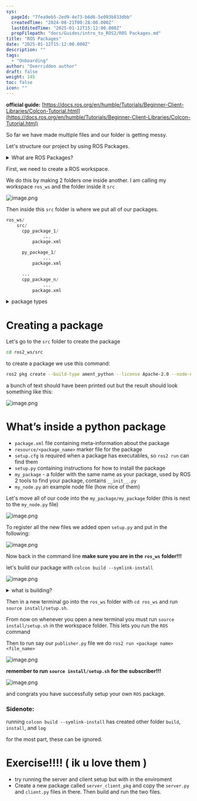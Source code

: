 ```yaml
---
sys:
  pageId: "7fea9eb5-2ed9-4e73-b6d6-5e093b833dbb"
  createdTime: "2024-08-21T00:28:00.000Z"
  lastEditedTime: "2025-01-12T15:12:00.000Z"
  propFilepath: "docs/Guides/intro_to_ROS2/ROS Packages.md"
title: "ROS Packages"
date: "2025-01-12T15:12:00.000Z"
description: ""
tags:
  - "Onboarding"
author: "Overridden author"
draft: false
weight: 145
toc: false
icon: ""
---
```


**official guide:** [https://docs.ros.org/en/humble/Tutorials/Beginner-Client-Libraries/Colcon-Tutorial.html](https://docs.ros.org/en/humble/Tutorials/Beginner-Client-Libraries/Colcon-Tutorial.html)

So far we have made multiple files and our folder is getting messy.

Let's structure our project by using ROS Packages.

<details>

<summary>What are ROS Packages?</summary>

ROS Packages are, as the name implies, packages of code that are highly sharable between ROS developers.

They consist of a folder, `package.xml` file, and source code

```python
      cpp_package_1/
		      ... imagine much code files here ..
          package.xml
```

</details>

First, we need to create a ROS workspace.

We do this by making 2 folders one inside another. I am calling my workspace `ros_ws` and the folder inside it `src`

![image.png](https://prod-files-secure.s3.us-west-2.amazonaws.com/d518164a-d88e-44d1-a4ee-3adb3bd8bce0/70706947-fd18-4537-a67b-e12946812d31/image.png?X-Amz-Algorithm=AWS4-HMAC-SHA256&X-Amz-Content-Sha256=UNSIGNED-PAYLOAD&X-Amz-Credential=ASIAZI2LB466W2OSPA7M%2F20250518%2Fus-west-2%2Fs3%2Faws4_request&X-Amz-Date=20250518T160851Z&X-Amz-Expires=3600&X-Amz-Security-Token=IQoJb3JpZ2luX2VjELz%2F%2F%2F%2F%2F%2F%2F%2F%2F%2FwEaCXVzLXdlc3QtMiJHMEUCIQC%2BdFkonXh1EkoVJpaUCktuhontZDz0LhqHPQFtxXxJ9QIgDuFN4ZCWEE2yWnm%2Bn8yxIQcXAluTQ8kEWb6RlExuuKwq%2FwMIdRAAGgw2Mzc0MjMxODM4MDUiDPzyhe%2BOJz9xgEqjGCrcAxoGPmvrUkv%2B3osBx4fn4O6CbPssgHPJ2YGsEclaAdyEKyhRM6MPdwaSnQqFbYM%2FGXMEUIVgjz0hXo8z1tizMbv1k5Rd%2B2%2BWrsRB6Jr0AATWDarJGf2fGhNCWzyb0hVtSqvXWBekoPoTT%2FDY6g5CH5nxOZB1CB9xPGxeYjIZs5rv8ZgcxPCHFCT9xsn6BrK%2BSQXuMO0ZPqYLL%2FczUNwrtLKb3uSzrUa81Mgsp1B6WyihcwAWiUIPrVE2wHYVf6VVxaCsAXLgf4IyPbE1C15vx4t5Cf4U3lqalUwV5XI2Nxzn4AccqSkKEKJVhhlVdRePmJPDwBea3Udi2enMSW6KuvRL%2FG0LY%2BfEipnOavimmH%2BLGf9hvH5CGFLWuoSMhf6pMxI7peUOOVlWSDBf5TlzFNVgAxU4mhbBu4ZtkWLwQytOE0PRePkYDTq35r7mkWGWKxHB7FmzCmSni%2BiXRj2vcpP0ggkjpgbssBd2FJbgpbDrXQxyHdx2B85tECbswNssVznJ2j6kgvI6Wm4c9bLUtOkNoUIkPrzt%2BmH59Zp1kltrmqUpdHOLVmdF7Xpqcc5Whd7V8yf9%2B0BGdzSrjC3mbN14BaSqPYssJ63q2wXT3NAFeHG3jX7tPffRkOi3MIibp8EGOqUBbzusW2pP9BP9U7%2BENkmn1Xnr2gGljZLIjgSM2JFdeWZf3BYeFSh9FDVb7HB1lfZamxj%2BwYyUA5sBKzZr42roYNVXt%2FyzEf6T0Bk38Wv5qiXXNi6iRc1WotJucev83PP23T8goYwdjcJC8%2BZZ7%2BH3fOdMJk91YKOTRHcHraOk7acdVcTQL8qG5N2C9CqrbEiAODVbVldhb1FE4oma%2BQH%2BiE9y3LBf&X-Amz-Signature=badab73c44e2b49432abf3cb853563dd57cc543183b619bd492a6481053e4efb&X-Amz-SignedHeaders=host&x-id=GetObject)

Then inside this `src` folder is where we put all of our packages.

```python
ros_ws/
    src/
      cpp_package_1/
		      ...
          package.xml

      py_package_1/
		      ...
          package.xml

      ...
      cpp_package_n/
		      ...
          package.xml

```

<details>

<summary>package types</summary>

packages can be either `C++` or python.

the intern file structure is different for each but for this guide we will stick to creating python packages

</details>

# Creating a package

Let's go to the `src` folder to create the package

```bash
cd ros2_ws/src
```

to create a package we use this command:

```bash
ros2 pkg create --build-type ament_python --license Apache-2.0 --node-name my_node my_package
```

a bunch of text should have been printed out but the result should look something like this:

![image.png](https://prod-files-secure.s3.us-west-2.amazonaws.com/d518164a-d88e-44d1-a4ee-3adb3bd8bce0/e6cf1e3f-8512-4a3e-b131-079f800bf3e8/image.png?X-Amz-Algorithm=AWS4-HMAC-SHA256&X-Amz-Content-Sha256=UNSIGNED-PAYLOAD&X-Amz-Credential=ASIAZI2LB466W2OSPA7M%2F20250518%2Fus-west-2%2Fs3%2Faws4_request&X-Amz-Date=20250518T160851Z&X-Amz-Expires=3600&X-Amz-Security-Token=IQoJb3JpZ2luX2VjELz%2F%2F%2F%2F%2F%2F%2F%2F%2F%2FwEaCXVzLXdlc3QtMiJHMEUCIQC%2BdFkonXh1EkoVJpaUCktuhontZDz0LhqHPQFtxXxJ9QIgDuFN4ZCWEE2yWnm%2Bn8yxIQcXAluTQ8kEWb6RlExuuKwq%2FwMIdRAAGgw2Mzc0MjMxODM4MDUiDPzyhe%2BOJz9xgEqjGCrcAxoGPmvrUkv%2B3osBx4fn4O6CbPssgHPJ2YGsEclaAdyEKyhRM6MPdwaSnQqFbYM%2FGXMEUIVgjz0hXo8z1tizMbv1k5Rd%2B2%2BWrsRB6Jr0AATWDarJGf2fGhNCWzyb0hVtSqvXWBekoPoTT%2FDY6g5CH5nxOZB1CB9xPGxeYjIZs5rv8ZgcxPCHFCT9xsn6BrK%2BSQXuMO0ZPqYLL%2FczUNwrtLKb3uSzrUa81Mgsp1B6WyihcwAWiUIPrVE2wHYVf6VVxaCsAXLgf4IyPbE1C15vx4t5Cf4U3lqalUwV5XI2Nxzn4AccqSkKEKJVhhlVdRePmJPDwBea3Udi2enMSW6KuvRL%2FG0LY%2BfEipnOavimmH%2BLGf9hvH5CGFLWuoSMhf6pMxI7peUOOVlWSDBf5TlzFNVgAxU4mhbBu4ZtkWLwQytOE0PRePkYDTq35r7mkWGWKxHB7FmzCmSni%2BiXRj2vcpP0ggkjpgbssBd2FJbgpbDrXQxyHdx2B85tECbswNssVznJ2j6kgvI6Wm4c9bLUtOkNoUIkPrzt%2BmH59Zp1kltrmqUpdHOLVmdF7Xpqcc5Whd7V8yf9%2B0BGdzSrjC3mbN14BaSqPYssJ63q2wXT3NAFeHG3jX7tPffRkOi3MIibp8EGOqUBbzusW2pP9BP9U7%2BENkmn1Xnr2gGljZLIjgSM2JFdeWZf3BYeFSh9FDVb7HB1lfZamxj%2BwYyUA5sBKzZr42roYNVXt%2FyzEf6T0Bk38Wv5qiXXNi6iRc1WotJucev83PP23T8goYwdjcJC8%2BZZ7%2BH3fOdMJk91YKOTRHcHraOk7acdVcTQL8qG5N2C9CqrbEiAODVbVldhb1FE4oma%2BQH%2BiE9y3LBf&X-Amz-Signature=348cb1828dd1d07d95ac6f4c09da1abc52f29177b144b1247c719e34ee42b1ca&X-Amz-SignedHeaders=host&x-id=GetObject)

# What’s inside a python package

- `package.xml` file containing meta-information about the package
- `resource/<package_name>` marker file for the package
- `setup.cfg` is required when a package has executables, so `ros2 run` can find them
- `setup.py` containing instructions for how to install the package
- `my_package` - a folder with the same name as your package, used by ROS 2 tools to find your package, contains `__init__.py`
- `my_node.py` an example node file (how nice of them)

Let's move all of our code into the `my_package/my_package` folder (this is next to the `my_node.py` file)

![image.png](https://prod-files-secure.s3.us-west-2.amazonaws.com/d518164a-d88e-44d1-a4ee-3adb3bd8bce0/9ce58f11-0da9-4d3e-b86d-506a9685d378/image.png?X-Amz-Algorithm=AWS4-HMAC-SHA256&X-Amz-Content-Sha256=UNSIGNED-PAYLOAD&X-Amz-Credential=ASIAZI2LB466W2OSPA7M%2F20250518%2Fus-west-2%2Fs3%2Faws4_request&X-Amz-Date=20250518T160851Z&X-Amz-Expires=3600&X-Amz-Security-Token=IQoJb3JpZ2luX2VjELz%2F%2F%2F%2F%2F%2F%2F%2F%2F%2FwEaCXVzLXdlc3QtMiJHMEUCIQC%2BdFkonXh1EkoVJpaUCktuhontZDz0LhqHPQFtxXxJ9QIgDuFN4ZCWEE2yWnm%2Bn8yxIQcXAluTQ8kEWb6RlExuuKwq%2FwMIdRAAGgw2Mzc0MjMxODM4MDUiDPzyhe%2BOJz9xgEqjGCrcAxoGPmvrUkv%2B3osBx4fn4O6CbPssgHPJ2YGsEclaAdyEKyhRM6MPdwaSnQqFbYM%2FGXMEUIVgjz0hXo8z1tizMbv1k5Rd%2B2%2BWrsRB6Jr0AATWDarJGf2fGhNCWzyb0hVtSqvXWBekoPoTT%2FDY6g5CH5nxOZB1CB9xPGxeYjIZs5rv8ZgcxPCHFCT9xsn6BrK%2BSQXuMO0ZPqYLL%2FczUNwrtLKb3uSzrUa81Mgsp1B6WyihcwAWiUIPrVE2wHYVf6VVxaCsAXLgf4IyPbE1C15vx4t5Cf4U3lqalUwV5XI2Nxzn4AccqSkKEKJVhhlVdRePmJPDwBea3Udi2enMSW6KuvRL%2FG0LY%2BfEipnOavimmH%2BLGf9hvH5CGFLWuoSMhf6pMxI7peUOOVlWSDBf5TlzFNVgAxU4mhbBu4ZtkWLwQytOE0PRePkYDTq35r7mkWGWKxHB7FmzCmSni%2BiXRj2vcpP0ggkjpgbssBd2FJbgpbDrXQxyHdx2B85tECbswNssVznJ2j6kgvI6Wm4c9bLUtOkNoUIkPrzt%2BmH59Zp1kltrmqUpdHOLVmdF7Xpqcc5Whd7V8yf9%2B0BGdzSrjC3mbN14BaSqPYssJ63q2wXT3NAFeHG3jX7tPffRkOi3MIibp8EGOqUBbzusW2pP9BP9U7%2BENkmn1Xnr2gGljZLIjgSM2JFdeWZf3BYeFSh9FDVb7HB1lfZamxj%2BwYyUA5sBKzZr42roYNVXt%2FyzEf6T0Bk38Wv5qiXXNi6iRc1WotJucev83PP23T8goYwdjcJC8%2BZZ7%2BH3fOdMJk91YKOTRHcHraOk7acdVcTQL8qG5N2C9CqrbEiAODVbVldhb1FE4oma%2BQH%2BiE9y3LBf&X-Amz-Signature=d4d715719f8974ff42f8f8e3d0277bc78dfc2c3f6be02be3751ba47bcf0f570a&X-Amz-SignedHeaders=host&x-id=GetObject)

To register all the new files we added open `setup.py` and put in the following:

![image.png](https://prod-files-secure.s3.us-west-2.amazonaws.com/d518164a-d88e-44d1-a4ee-3adb3bd8bce0/1cd7c262-4cae-4496-9d75-c178537d24a2/image.png?X-Amz-Algorithm=AWS4-HMAC-SHA256&X-Amz-Content-Sha256=UNSIGNED-PAYLOAD&X-Amz-Credential=ASIAZI2LB466W2OSPA7M%2F20250518%2Fus-west-2%2Fs3%2Faws4_request&X-Amz-Date=20250518T160851Z&X-Amz-Expires=3600&X-Amz-Security-Token=IQoJb3JpZ2luX2VjELz%2F%2F%2F%2F%2F%2F%2F%2F%2F%2FwEaCXVzLXdlc3QtMiJHMEUCIQC%2BdFkonXh1EkoVJpaUCktuhontZDz0LhqHPQFtxXxJ9QIgDuFN4ZCWEE2yWnm%2Bn8yxIQcXAluTQ8kEWb6RlExuuKwq%2FwMIdRAAGgw2Mzc0MjMxODM4MDUiDPzyhe%2BOJz9xgEqjGCrcAxoGPmvrUkv%2B3osBx4fn4O6CbPssgHPJ2YGsEclaAdyEKyhRM6MPdwaSnQqFbYM%2FGXMEUIVgjz0hXo8z1tizMbv1k5Rd%2B2%2BWrsRB6Jr0AATWDarJGf2fGhNCWzyb0hVtSqvXWBekoPoTT%2FDY6g5CH5nxOZB1CB9xPGxeYjIZs5rv8ZgcxPCHFCT9xsn6BrK%2BSQXuMO0ZPqYLL%2FczUNwrtLKb3uSzrUa81Mgsp1B6WyihcwAWiUIPrVE2wHYVf6VVxaCsAXLgf4IyPbE1C15vx4t5Cf4U3lqalUwV5XI2Nxzn4AccqSkKEKJVhhlVdRePmJPDwBea3Udi2enMSW6KuvRL%2FG0LY%2BfEipnOavimmH%2BLGf9hvH5CGFLWuoSMhf6pMxI7peUOOVlWSDBf5TlzFNVgAxU4mhbBu4ZtkWLwQytOE0PRePkYDTq35r7mkWGWKxHB7FmzCmSni%2BiXRj2vcpP0ggkjpgbssBd2FJbgpbDrXQxyHdx2B85tECbswNssVznJ2j6kgvI6Wm4c9bLUtOkNoUIkPrzt%2BmH59Zp1kltrmqUpdHOLVmdF7Xpqcc5Whd7V8yf9%2B0BGdzSrjC3mbN14BaSqPYssJ63q2wXT3NAFeHG3jX7tPffRkOi3MIibp8EGOqUBbzusW2pP9BP9U7%2BENkmn1Xnr2gGljZLIjgSM2JFdeWZf3BYeFSh9FDVb7HB1lfZamxj%2BwYyUA5sBKzZr42roYNVXt%2FyzEf6T0Bk38Wv5qiXXNi6iRc1WotJucev83PP23T8goYwdjcJC8%2BZZ7%2BH3fOdMJk91YKOTRHcHraOk7acdVcTQL8qG5N2C9CqrbEiAODVbVldhb1FE4oma%2BQH%2BiE9y3LBf&X-Amz-Signature=f63a061be9b7199b765ed1a377c62758f29ce08f26726869c9db616a4cbe2c01&X-Amz-SignedHeaders=host&x-id=GetObject)

Now back in the command line **make sure you are in the** **`ros_ws`** **folder!!!**

let's build our package with `colcon build --symlink-install`

![image.png](https://prod-files-secure.s3.us-west-2.amazonaws.com/d518164a-d88e-44d1-a4ee-3adb3bd8bce0/2f2a0d27-b173-48fd-b189-5f5c0ce65619/image.png?X-Amz-Algorithm=AWS4-HMAC-SHA256&X-Amz-Content-Sha256=UNSIGNED-PAYLOAD&X-Amz-Credential=ASIAZI2LB466W2OSPA7M%2F20250518%2Fus-west-2%2Fs3%2Faws4_request&X-Amz-Date=20250518T160851Z&X-Amz-Expires=3600&X-Amz-Security-Token=IQoJb3JpZ2luX2VjELz%2F%2F%2F%2F%2F%2F%2F%2F%2F%2FwEaCXVzLXdlc3QtMiJHMEUCIQC%2BdFkonXh1EkoVJpaUCktuhontZDz0LhqHPQFtxXxJ9QIgDuFN4ZCWEE2yWnm%2Bn8yxIQcXAluTQ8kEWb6RlExuuKwq%2FwMIdRAAGgw2Mzc0MjMxODM4MDUiDPzyhe%2BOJz9xgEqjGCrcAxoGPmvrUkv%2B3osBx4fn4O6CbPssgHPJ2YGsEclaAdyEKyhRM6MPdwaSnQqFbYM%2FGXMEUIVgjz0hXo8z1tizMbv1k5Rd%2B2%2BWrsRB6Jr0AATWDarJGf2fGhNCWzyb0hVtSqvXWBekoPoTT%2FDY6g5CH5nxOZB1CB9xPGxeYjIZs5rv8ZgcxPCHFCT9xsn6BrK%2BSQXuMO0ZPqYLL%2FczUNwrtLKb3uSzrUa81Mgsp1B6WyihcwAWiUIPrVE2wHYVf6VVxaCsAXLgf4IyPbE1C15vx4t5Cf4U3lqalUwV5XI2Nxzn4AccqSkKEKJVhhlVdRePmJPDwBea3Udi2enMSW6KuvRL%2FG0LY%2BfEipnOavimmH%2BLGf9hvH5CGFLWuoSMhf6pMxI7peUOOVlWSDBf5TlzFNVgAxU4mhbBu4ZtkWLwQytOE0PRePkYDTq35r7mkWGWKxHB7FmzCmSni%2BiXRj2vcpP0ggkjpgbssBd2FJbgpbDrXQxyHdx2B85tECbswNssVznJ2j6kgvI6Wm4c9bLUtOkNoUIkPrzt%2BmH59Zp1kltrmqUpdHOLVmdF7Xpqcc5Whd7V8yf9%2B0BGdzSrjC3mbN14BaSqPYssJ63q2wXT3NAFeHG3jX7tPffRkOi3MIibp8EGOqUBbzusW2pP9BP9U7%2BENkmn1Xnr2gGljZLIjgSM2JFdeWZf3BYeFSh9FDVb7HB1lfZamxj%2BwYyUA5sBKzZr42roYNVXt%2FyzEf6T0Bk38Wv5qiXXNi6iRc1WotJucev83PP23T8goYwdjcJC8%2BZZ7%2BH3fOdMJk91YKOTRHcHraOk7acdVcTQL8qG5N2C9CqrbEiAODVbVldhb1FE4oma%2BQH%2BiE9y3LBf&X-Amz-Signature=49b12f5c7e93f759e31b18f938b013c40369ad6831bab8911ee22e424dd45e05&X-Amz-SignedHeaders=host&x-id=GetObject)

<details>

<summary>what is building?</summary>

if you are a CS major at Rose-Hulman you will learn the answer to this in CSSE132

but TLDR; is it combines all the code files into one program that can be run easily 

</details>

Then in a new terminal go into the `ros_ws` folder with `cd ros_ws` and run `source install/setup.sh`. 

From now on whenever you open a new terminal you must run `source install/setup.sh` in the workspace folder. This lets you run the `ROS` command

Then to run say our `publisher.py` file we do `ros2 run <package name> <file_name>`

![image.png](https://prod-files-secure.s3.us-west-2.amazonaws.com/d518164a-d88e-44d1-a4ee-3adb3bd8bce0/4f4b1219-3a44-4632-aa0a-ce3471699f59/image.png?X-Amz-Algorithm=AWS4-HMAC-SHA256&X-Amz-Content-Sha256=UNSIGNED-PAYLOAD&X-Amz-Credential=ASIAZI2LB466W2OSPA7M%2F20250518%2Fus-west-2%2Fs3%2Faws4_request&X-Amz-Date=20250518T160851Z&X-Amz-Expires=3600&X-Amz-Security-Token=IQoJb3JpZ2luX2VjELz%2F%2F%2F%2F%2F%2F%2F%2F%2F%2FwEaCXVzLXdlc3QtMiJHMEUCIQC%2BdFkonXh1EkoVJpaUCktuhontZDz0LhqHPQFtxXxJ9QIgDuFN4ZCWEE2yWnm%2Bn8yxIQcXAluTQ8kEWb6RlExuuKwq%2FwMIdRAAGgw2Mzc0MjMxODM4MDUiDPzyhe%2BOJz9xgEqjGCrcAxoGPmvrUkv%2B3osBx4fn4O6CbPssgHPJ2YGsEclaAdyEKyhRM6MPdwaSnQqFbYM%2FGXMEUIVgjz0hXo8z1tizMbv1k5Rd%2B2%2BWrsRB6Jr0AATWDarJGf2fGhNCWzyb0hVtSqvXWBekoPoTT%2FDY6g5CH5nxOZB1CB9xPGxeYjIZs5rv8ZgcxPCHFCT9xsn6BrK%2BSQXuMO0ZPqYLL%2FczUNwrtLKb3uSzrUa81Mgsp1B6WyihcwAWiUIPrVE2wHYVf6VVxaCsAXLgf4IyPbE1C15vx4t5Cf4U3lqalUwV5XI2Nxzn4AccqSkKEKJVhhlVdRePmJPDwBea3Udi2enMSW6KuvRL%2FG0LY%2BfEipnOavimmH%2BLGf9hvH5CGFLWuoSMhf6pMxI7peUOOVlWSDBf5TlzFNVgAxU4mhbBu4ZtkWLwQytOE0PRePkYDTq35r7mkWGWKxHB7FmzCmSni%2BiXRj2vcpP0ggkjpgbssBd2FJbgpbDrXQxyHdx2B85tECbswNssVznJ2j6kgvI6Wm4c9bLUtOkNoUIkPrzt%2BmH59Zp1kltrmqUpdHOLVmdF7Xpqcc5Whd7V8yf9%2B0BGdzSrjC3mbN14BaSqPYssJ63q2wXT3NAFeHG3jX7tPffRkOi3MIibp8EGOqUBbzusW2pP9BP9U7%2BENkmn1Xnr2gGljZLIjgSM2JFdeWZf3BYeFSh9FDVb7HB1lfZamxj%2BwYyUA5sBKzZr42roYNVXt%2FyzEf6T0Bk38Wv5qiXXNi6iRc1WotJucev83PP23T8goYwdjcJC8%2BZZ7%2BH3fOdMJk91YKOTRHcHraOk7acdVcTQL8qG5N2C9CqrbEiAODVbVldhb1FE4oma%2BQH%2BiE9y3LBf&X-Amz-Signature=b0eb22122e78de8d277d2d7b639c638f21d83c1a27d912b7e62b6ff114cd0570&X-Amz-SignedHeaders=host&x-id=GetObject)

**remember to run** **`source install/setup.sh`** **for the subscriber!!!**

![image.png](https://prod-files-secure.s3.us-west-2.amazonaws.com/d518164a-d88e-44d1-a4ee-3adb3bd8bce0/02121119-dad4-49ec-8356-c956108b4243/image.png?X-Amz-Algorithm=AWS4-HMAC-SHA256&X-Amz-Content-Sha256=UNSIGNED-PAYLOAD&X-Amz-Credential=ASIAZI2LB466W2OSPA7M%2F20250518%2Fus-west-2%2Fs3%2Faws4_request&X-Amz-Date=20250518T160851Z&X-Amz-Expires=3600&X-Amz-Security-Token=IQoJb3JpZ2luX2VjELz%2F%2F%2F%2F%2F%2F%2F%2F%2F%2FwEaCXVzLXdlc3QtMiJHMEUCIQC%2BdFkonXh1EkoVJpaUCktuhontZDz0LhqHPQFtxXxJ9QIgDuFN4ZCWEE2yWnm%2Bn8yxIQcXAluTQ8kEWb6RlExuuKwq%2FwMIdRAAGgw2Mzc0MjMxODM4MDUiDPzyhe%2BOJz9xgEqjGCrcAxoGPmvrUkv%2B3osBx4fn4O6CbPssgHPJ2YGsEclaAdyEKyhRM6MPdwaSnQqFbYM%2FGXMEUIVgjz0hXo8z1tizMbv1k5Rd%2B2%2BWrsRB6Jr0AATWDarJGf2fGhNCWzyb0hVtSqvXWBekoPoTT%2FDY6g5CH5nxOZB1CB9xPGxeYjIZs5rv8ZgcxPCHFCT9xsn6BrK%2BSQXuMO0ZPqYLL%2FczUNwrtLKb3uSzrUa81Mgsp1B6WyihcwAWiUIPrVE2wHYVf6VVxaCsAXLgf4IyPbE1C15vx4t5Cf4U3lqalUwV5XI2Nxzn4AccqSkKEKJVhhlVdRePmJPDwBea3Udi2enMSW6KuvRL%2FG0LY%2BfEipnOavimmH%2BLGf9hvH5CGFLWuoSMhf6pMxI7peUOOVlWSDBf5TlzFNVgAxU4mhbBu4ZtkWLwQytOE0PRePkYDTq35r7mkWGWKxHB7FmzCmSni%2BiXRj2vcpP0ggkjpgbssBd2FJbgpbDrXQxyHdx2B85tECbswNssVznJ2j6kgvI6Wm4c9bLUtOkNoUIkPrzt%2BmH59Zp1kltrmqUpdHOLVmdF7Xpqcc5Whd7V8yf9%2B0BGdzSrjC3mbN14BaSqPYssJ63q2wXT3NAFeHG3jX7tPffRkOi3MIibp8EGOqUBbzusW2pP9BP9U7%2BENkmn1Xnr2gGljZLIjgSM2JFdeWZf3BYeFSh9FDVb7HB1lfZamxj%2BwYyUA5sBKzZr42roYNVXt%2FyzEf6T0Bk38Wv5qiXXNi6iRc1WotJucev83PP23T8goYwdjcJC8%2BZZ7%2BH3fOdMJk91YKOTRHcHraOk7acdVcTQL8qG5N2C9CqrbEiAODVbVldhb1FE4oma%2BQH%2BiE9y3LBf&X-Amz-Signature=035912cf80405522092a2b815a92d0a8f40d1d4022151fa64e2caf8d65031139&X-Amz-SignedHeaders=host&x-id=GetObject)

and congrats you have successfully setup your own `ROS` package.

### Sidenote:

running `colcon build --symlink-install` has created other folder `build`, `install`, and `log`

for the most part, these can be ignored.

# Exercise!!!! ( ik u love them )

- try running the server and client setup but with in the enviroment
- Create a new package called `server_client_pkg` and copy the `server.py` and `client.py` files in there. Then build and run the two files.
